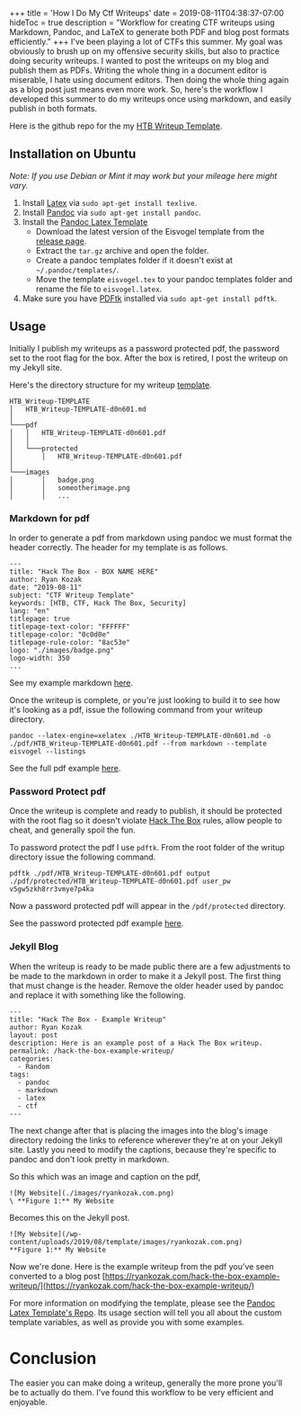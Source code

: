 +++
title = 'How I Do My Ctf Writeups'
date = 2019-08-11T04:38:37-07:00
hideToc = true
description = "Workflow for creating CTF writeups using Markdown, Pandoc, and LaTeX to generate both PDF and blog post formats efficiently."
+++
I've been playing a lot of CTFs this summer. My goal was obviously to brush up on my offensive security skills, but also to practice doing security writeups. I wanted to post the writeups on my blog and publish them as PDFs. Writing the whole thing in a document editor is miserable, I hate using document editors. Then doing the whole thing again as a blog post just means even more work. So, here's the workflow I developed this summer to do my writeups once using markdown, and easily publish in both formats.

Here is the github repo for the my [HTB Writeup Template](https://github.com/d0n601/HTB_Writeup-Template).

## Installation on Ubuntu
*Note: If you use Debian or Mint it may work but your mileage here might vary.*

1. Install [Latex](https://www.latex-project.org/) via `sudo apt-get install texlive`.
2. Install [Pandoc](https://pandoc.org/) via `sudo apt-get install pandoc`.
3. Install the [Pandoc Latex Template](https://github.com/Wandmalfarbe/pandoc-latex-template)
   * Download the latest version of the Eisvogel template from the [release page](https://github.com/Wandmalfarbe/pandoc-latex-template/releases/latest).
   * Extract the `tar.gz` archive and open the folder.
   * Create a pandoc templates folder if it doesn't exist at `~/.pandoc/templates/`.
   * Move the template `eisvogel.tex` to your pandoc templates folder and rename the file to `eisvogel.latex`.
4. Make sure you have [PDFtk](https://www.pdflabs.com/tools/pdftk-the-pdf-toolkit/) installed via `sudo apt-get install pdftk`.


## Usage
Initially I publish my writeups as a password protected pdf, the password set to the root flag for the box. After the box is retired, I post the writeup on my Jekyll site.

Here's the directory structure for my writeup [template](https://github.com/d0n601/HTB_Writeup-Template).

```
HTB_Writeup-TEMPLATE
│   HTB_Writeup-TEMPLATE-d0n601.md   
│
└───pdf
│   │   HTB_Writeup-TEMPLATE-d0n601.pdf
│   │
│   └───protected
│       │   HTB_Writeup-TEMPLATE-d0n601.pdf
│   
└───images
│       │   badge.png
│       │   someotherimage.png
│       │   ...
```

### Markdown for pdf
In order to generate a pdf from markdown using pandoc we must format the header correctly. The header for my template is as follows.

```
---
title: "Hack The Box - BOX NAME HERE"
author: Ryan Kozak
date: "2019-08-11"
subject: "CTF Writeup Template"
keywords: [HTB, CTF, Hack The Box, Security]
lang: "en"
titlepage: true
titlepage-text-color: "FFFFFF"
titlepage-color: "0c0d0e"
titlepage-rule-color: "8ac53e"
logo: "./images/badge.png"
logo-width: 350
...
```

See my example markdown [here](https://raw.githubusercontent.com/d0n601/HTB_Writeup-Template/master/HTB_Writeup-TEMPLATE-d0n601.md?token=ACEL5KMOWDBZXMQ7QT2OK725LGTY4).

Once the writeup is complete, or you're just looking to build it to see how it's looking as a pdf, issue the following command from your writeup directory.

`pandoc --latex-engine=xelatex ./HTB_Writeup-TEMPLATE-d0n601.md -o ./pdf/HTB_Writeup-TEMPLATE-d0n601.pdf --from markdown --template eisvogel --listings`

See the full pdf example [here](https://github.com/d0n601/HTB_Writeup-Template/blob/master/pdf/HTB_Writeup-TEMPLATE-d0n601.pdf).


### Password Protect pdf
Once the writeup is complete and ready to publish, it should be protected with the root flag so it doesn't violate [Hack The Box](https://hackthebox.eu) rules, allow people to cheat, and generally spoil the fun.

To password protect the pdf I use `pdftk`. From the root folder of the writup directory issue the following command.

`pdftk ./pdf/HTB_Writeup-TEMPLATE-d0n601.pdf output ./pdf/protected/HTB_Writeup-TEMPLATE-d0n601.pdf user_pw v5gw5zkh8rr3vmye7p4ka`

Now a password protected pdf will appear in the `/pdf/protected` directory.

See the password protected pdf example [here](https://github.com/d0n601/HTB_Writeup-Template/blob/master/pdf/protected/HTB_Writeup-TEMPLATE-d0n601.pdf).

### Jekyll Blog
When the writeup is ready to be made public there are a few adjustments to be made to the markdown in order to make it a Jekyll post. The first thing that must change is the header. Remove the older header used by pandoc and replace it with something like the following.

```
---
title: "Hack The Box - Example Writeup"
author: Ryan Kozak
layout: post
description: Here is an example post of a Hack The Box writeup.
permalink: /hack-the-box-example-writeup/
categories:
  - Random
tags:
  - pandoc
  - markdown
  - latex
  - ctf
---
```


The next change after that is placing the images into the blog's image directory redoing the links to reference wherever they're at on your Jekyll site. Lastly you need to modify the captions, because they're specific to pandoc and don't look pretty in markdown.

So this which was an image and caption on the pdf,

```
![My Website](./images/ryankozak.com.png)
\ **Figure 1:** My Website
```

Becomes this on the Jekyll post.

```
![My Website](/wp-content/uploads/2019/08/template/images/ryankozak.com.png)
**Figure 1:** My Website
```

Now we're done. Here is the example writeup from the pdf you've seen converted to a blog post [https://ryankozak.com/hack-the-box-example-writeup/](https://ryankozak.com/hack-the-box-example-writeup/)


For more information on modifying the template, please see the [Pandoc Latex Template's Repo](https://github.com/Wandmalfarbe/pandoc-latex-template). Its usage section will tell you all about the custom template variables, as well as provide you with some examples.

# Conclusion
The easier you can make doing a writeup, generally the more prone you'll be to actually do them. I've found this workflow to be very efficient and enjoyable.

